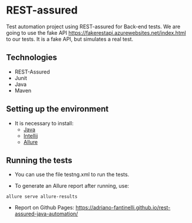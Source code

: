 # REST-assured
Test automation project using REST-assured for Back-end tests. We are going to use the fake API https://fakerestapi.azurewebsites.net/index.html to our tests. It is a fake API, but simulates a real test.

## Technologies

- REST-Assured
- Junit
- Java
- Maven

## Setting up the environment

- It is necessary to install:
  - [Java](https://www.java.com/en/download/manual.jsp)
  - [Intellij](https://www.jetbrains.com/pt-br/idea/download/#section=windows)
  - [Allure](https://docs.qameta.io/allure/)

## Running the tests

- You can use the file testng.xml to run the tests.

- To generate an Allure report after running, use:
```
allure serve allure-results
```
- Report on Github Pages: https://adriano-fantinelli.github.io/rest-assured-java-automation/
